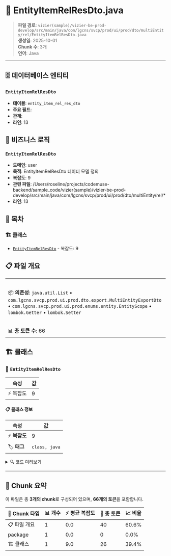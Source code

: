 # 📄 EntityItemRelResDto.java

> **파일 경로**: `vizier(sample)/vizier-be-prod-develop/src/main/java/com/lgcns/svcp/prod/ui/prod/dto/multiEntity/rel/EntityItemRelResDto.java`  
> **생성일**: 2025-10-01  
> **Chunk 수**: 3개  
> **언어**: Java
---


## 🗄️ 데이터베이스 엔티티

### `EntityItemRelResDto`
- **테이블**: `entity_item_rel_res_dto`
- **주요 필드**: 
- **관계**: 
- **라인**: 13


## 💼 비즈니스 로직

### `EntityItemRelResDto`
- **도메인**: user
- **목적**: EntityItemRelResDto 데이터 모델 정의
- **복잡도**: 9
- **관련 파일**: /Users/roseline/projects/codemuse-backend/sample_code/vizier(sample)/vizier-be-prod-develop/src/main/java/com/lgcns/svcp/prod/ui/prod/dto/multiEntity/rel/*
- **라인**: 13


## 📑 목차

### 🏗️ 클래스
- [`EntityItemRelResDto`](#class-entityitemrelresdto) - 복잡도: 9

## 📋 파일 개요

| | |
|--|--|
| 📦 **의존성**: `java.util.List` • `com.lgcns.svcp.prod.ui.prod.dto.export.MultiEntityExportDto` • `com.lgcns.svcp.prod.ui.prod.enums.entity.EntityScope` • `lombok.Getter` • `lombok.Setter` | ⚡ **총 복잡도**: 9 |
| 📊 **총 토큰 수**: 66 |  |



## 🏗️ 클래스

### <a id="class-entityitemrelresdto"></a>🎯 `EntityItemRelResDto`

| 속성 | 값 |
|------|----|
| ⚡ 복잡도 | 9 |



#### 📋 클래스 정보

| 속성 | 값 |
|------|----|
| ⚡ **복잡도** | 9 || 📍 **라인 범위** | 13-13 |
| 🏷️ **태그** | `class, java` |

<details>
<summary>🔍 코드 미리보기</summary>

```java
public class EntityItemRelResDto {
	private String itemCode;
	private String entityTypeCode;
	private String entityTypeName;
	private EntityScope entityScope;
	private int sortNo;
	private List<EntityObjRelResDto> objRel;
	private List<MultiEntityExportDto> multiEntityExportDtos;
}...
```

**Chunk 정보**
- 🆔 **ID**: `30a2aeb095f0`
- 📍 **라인**: 13-13
- 📊 **토큰**: 26
- 🏷️ **태그**: `class, java`

</details>

---





## 🧩 Chunk 요약

이 파일은 총 **3개의 chunk**로 구성되어 있으며, **66개의 토큰**을 포함합니다.

| 🧩 Chunk 타입 | 📊 개수 | ⚡ 평균 복잡도 | 📝 총 토큰 | 📈 비율 |
|---------------|--------|-------------|----------|--------|
| 📋 파일 개요 | 1 | 0.0 | 40 | 60.6% |
| package | 1 | 0.0 | 0 | 0.0% |
| 🏗️ 클래스 | 1 | 9.0 | 26 | 39.4% |

